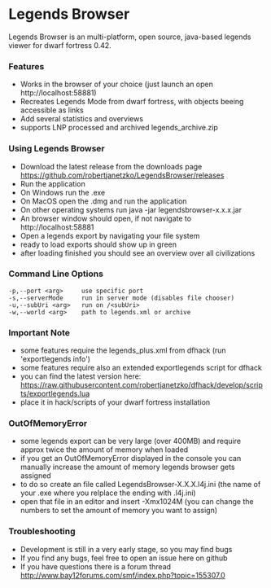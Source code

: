# Legends Browser #

Legends Browser is an multi-platform, open source, java-based legends viewer for dwarf fortress 0.42.

### Features ###

* Works in the browser of your choice (just launch an open http://localhost:58881)
* Recreates Legends Mode from dwarf fortress, with objects beeing accessible as links
* Add several statistics and overviews
* supports LNP processed and archived legends_archive.zip

### Using Legends Browser ###

* Download the latest release from the downloads page https://github.com/robertjanetzko/LegendsBrowser/releases
* Run the application
* On Windows run the .exe
* On MacOS open the .dmg and run the application
* On other operating systems run java -jar legendsbrowser-x.x.x.jar
* An browser window should open, if not navigate to http://localhost:58881
* Open a legends export by navigating your file system
* ready to load exports should show up in green
* after loading finished you should see an overview over all civilizations

### Command Line Options ###

```
-p,--port <arg>     use specific port
-s,--serverMode     run in server mode (disables file chooser)
-u,--subUri <arg>   run on /<subUri>
-w,--world <arg>    path to legends.xml or archive
```

### Important Note ###

* some features require the legends_plus.xml from dfhack (run 'exportlegends info')
* some features require also an extended exportlegends script for dfhack
* you can find the latest version here: https://raw.githubusercontent.com/robertjanetzko/dfhack/develop/scripts/exportlegends.lua
* place it in hack/scripts of your dwarf fortress installation

### OutOfMemoryError ###

* some legends export can be very large (over 400MB) and require approx twice the amount of memory when loaded
* if you get an OutOfMemoryError displayed in the console you can manually increase the amount of memory legends browser gets assigned
* to do so create an file called LegendsBrowser-X.X.X.l4j.ini (the name of your .exe where you relplace the ending with .l4j.ini)
* open that file in an editor and insert -Xmx1024M (you can change the numbers to set the amount of memory you want to assign)

### Troubleshooting ###

* Development is still in a very early stage, so you may find bugs
* If you find any bugs, feel free to open an issue here on github
* If you have questions there is a forum thread http://www.bay12forums.com/smf/index.php?topic=155307.0